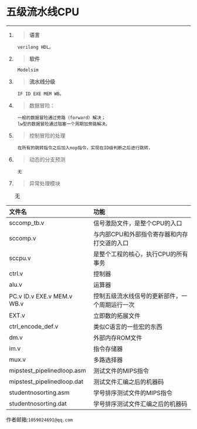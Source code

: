 # 五级流水线CPU
***


1. > **语言**

		verilong HDL。

2. > **软件**

		Modelsim

3. > **流水线分级**

		IF ID EXE MEM WB。

4. > 数据冒险：

		一般的数据冒险通过旁路（forward）解决；
		lw型的数据冒险通过阻塞一个周期加旁路解决。

5. > 控制冒险的处理

		在所有的跳转指令之后加入nop指令，实现在ID级判断之后进行跳转，

6. > 动态的分支预测

		无

7. > 异常处理模块

	无
  
| 文件名 | 功能 |
| :-----| :---- |
| sccomp_tb.v | 信号激励文件，是整个CPU的入口 | 
| sccomp.v  | 与内部CPU和外部指令寄存器和内存打交道的入口 |
| sccpu.v | 是整个工程的核心，执行CPU的所有事务 |
| ctrl.v | 控制器 |
| alu.v | 运算器 |
| PC.v ID.v EXE.v MEM.v WB.v | 控制五级流水线信号的更新部件，一个周期运行一次 |
| EXT.v | 立即数的拓展文件 |
| ctrl_encode_def.v | 类似C语言的一些宏的东西 |
| dm.v | 外部内存ROM文件 |
| im.v | 指令存储器 |
| mux.v | 多路选择器 |
| mipstest_pipelinedloop.asm | 测试文件的MIPS指令 |
| mipstest_pipelinedloop.dat | 测试文件汇编之后的机器码 |
| studentnosorting.asm  | 学号排序测试文件的MIPS指令 |
| studentnosorting.dat | 学号排序测试文件汇编之后的机器码 |

作者邮箱:`1059024691@qq.com`

